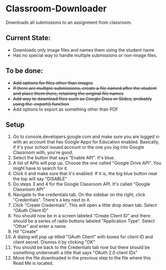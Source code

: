 # Classroom-Downloader
Downloads all submissions to an assignment from classroom.

## Current State:
* Downloads only image files and names them using the student name 
* Has no special way to handle multiple submissions or non-image files.

## To be done:
* ~~Add options for files other than images~~
* ~~If there are multiple submissions, create a file named after the student and place them there, retaining the original file names~~
* ~~Add way to download files such as Google Docs or Slides, probably using the .export() function~~
* Add options to export as something other than PDF

## Setup
1. Go to console.developers.google.com and make sure you are logged in with an account that has Google Apps for Education enabled. Basically, if it's your school issued account or the one you log into Google Classroom with, you're good.
2. Select the button that says "Enable API". It's blue.
3. A list of APIs will pop up. Choose the one called "Google Drive API". You might have to search for it. 
4. Click it and make sure that it's enabled. If it is, the big blue button near the top will say "DISABLE"
5. Do steps 3 and 4 for the Google Classroom API. It's called "Google Classroom API"
6. Navigate to the credentials tab. On the sidebar on the right, click "Credentials". There's a key next to it. 
7. Click "Create Credentials". This will open a little drop down tab. Select "OAuth Client ID"
8. You should now be in a screen labeled "Create Client ID" and there should be a series of radio buttons labeled "Application Type". Select "Other" and enter a name.
9. Hit "Create"
10. A dialog will pop up titled "OAuth Client" with boxes for client ID and client secret. Dismiss it by clicking "OK"
11. You should be back to the Credentials tab now but there should be something underneath a title that says "OAuth 2.0 client IDs"
13. Move the file downloaded in the previous step to the file where this Read Me is located.

